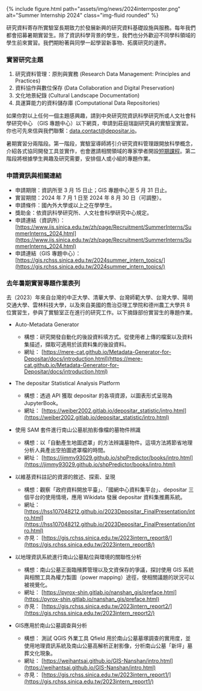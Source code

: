 <div class="row">
    <div class="col-sm mt-3 mt-md-0">
        {% include figure.html path="assets/img/news/2024internposter.png" alt="Summer Internship 2024" class="img-fluid rounded" %}
    </div>
</div>

研究資料寄存所實驗室長期致力於發展新興的研究資料基礎設施與服務。每年我們都會招募暑期實習生。除了資訊科學背景的學生，我們也分外歡迎不同學科領域的學生前來實習。我們期盼著與同學一起學習新事物、拓廣研究的邊界。

### 實習研究主題

1. 研究資料管理：原則與實務 (Research Data Management: Principles and Practices)
2. 資料協作與數位保存 (Data Collaboration and Digital Preservation)  
3. 文化地景紀錄 (Cultural Landscape Documentation)
4. 具運算能力的資料儲存庫 (Computational Data Repositories)


如果你對以上任何一個主題感興趣，請到中央研究院資訊科學研究所或人文社會科學研究中心 （GIS 專題中心）以下網頁，申請到莊庭瑞副研究員的實驗室實習。你也可先來信與我們聯繫：[data.contact@depositar.io](mailto:data.contact@depositar.io)。

暑期實習分兩階段。第一階段，實驗室導師將引介研究資料管理跟開放科學概念，介紹各式協同開發工具並實作，也會邀請相關領域的專家學者開設[短期課程](https://lab.depositar.io/zh-tw/news/230711_1/)。第二階段將根據學生興趣及研究需要，安排個人或小組的專題作業。

### 申請資訊與相關連結

* 申請期限：資訊所至 3 月 15 日止；GIS 專題中心至 5 月 31 日止。
* 實習期間：2024 年 7 月 1 日至 2024 年 8 月 30 日（可調整）。
* 申請條件：國內外大學或以上之在學學生。
* 獎助金：依資訊科學研究所、人文社會科學研究中心規定。
* 申請連結（資訊所）：
[https://www.iis.sinica.edu.tw/zh/page/Recruitment/SummerInterns/SummerInterns_2024.html](https://www.iis.sinica.edu.tw/zh/page/Recruitment/SummerInterns/SummerInterns_2024.html)
* 申請連結（GIS 專題中心）：
[https://gis.rchss.sinica.edu.tw/2024summer_intern_topics/](https://gis.rchss.sinica.edu.tw/2024summer_intern_topics/)



### 去年暑期實習專題作業表列

去（2023）年來自台灣的中正大學、清華大學、台灣師範大學、台灣大學、陽明交通大學、雲林科技大學，以及來自美國的喬治亞理工學院和德州農工大學共 8 位實習生，參與了實驗室正在進行的研究工作。以下摘錄部份實習生的專題作業。


+ Auto-Metadata Generator
    + 構想：研究開發自動化的後設資料填方式。從使用者上傳的檔案以及資料集描述，擷取可適用於該資料集的後設資料。
    + 網址： [https://mere-cat.github.io/Metadata-Generator-for-Depositar/docs/introduction.html](https://mere-cat.github.io/Metadata-Generator-for-Depositar/docs/introduction.html)

+ The depositar Statistical Analysis Platform
    + 構想：透過 API 獲取 depositar 的各項資源，以圖表形式呈現為 JupyterBook。
    + 網址： [https://weiber2002.gitlab.io/depositar_statistic/intro.html](https://weiber2002.gitlab.io/depositar_statistic/intro.html)

+ 使用 SAM 套件進行南山公墓航拍影像檔的墓物件辨識
    + 構想：以「自動產生地圖遮罩」的方法辨識墓物件。這項方法將節省地理分析人員產出空拍圖遮罩檔的時間。
    + 網址： [https://jimmy93029.github.io/shpPredictor/books/intro.html](https://jimmy93029.github.io/shpPredictor/books/intro.html)


+ 以維基資料註記的資源的敘述、探索、呈現
    + 構想：觀察「政府資料開放平臺」、「國網中心資料集平台」、depositar 三個平台的使用情境，應用 Wikidata 發展 depositar 資料集推薦系統。
    + 網址： [https://hss107048212.github.io/2023Depositar_FinalPresentation/intro.html](https://hss107048212.github.io/2023Depositar_FinalPresentation/intro.html)
    + 亦見： [https://gis.rchss.sinica.edu.tw/2023intern_report8/](https://gis.rchss.sinica.edu.tw/2023intern_report8/)

+ 以地理資訊系統進行南山公墓點位與環境的關聯性分析
    + 構想：南山公墓正面臨殯葬管理以及文資保存的爭議，探討使用 GIS 系統與相關工具為權力製圖（power mapping）途徑，使相關議題的狀況可以被視覺化。
    + 網址： [https://pyrox-shin.gitlab.io/nanshan_gis/preface.html](https://pyrox-shin.gitlab.io/nanshan_gis/preface.html)
    + 亦見： [https://gis.rchss.sinica.edu.tw/2023intern_report2/](https://gis.rchss.sinica.edu.tw/2023intern_report2/)


+ GIS應用於南山公墓調查與分析
    + 構想： 測試 QGIS 外業工具 Qfield 用於南山公墓墓塚調查的實用度，並使用地理資訊系統及南山公墓高解析正射影像，分析南山公墓「新坪」墓葬文化現象。
    + 網址： [https://weihantsai.github.io/GIS-Nanshan/intro.html](https://weihantsai.github.io/GIS-Nanshan/intro.html)
    + 亦見： [https://gis.rchss.sinica.edu.tw/2023intern_report1/](https://gis.rchss.sinica.edu.tw/2023intern_report1/)

